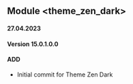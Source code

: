 ## Module <theme_zen_dark>
#### 27.04.2023
#### Version 15.0.1.0.0
#### ADD
- Initial commit for Theme Zen Dark